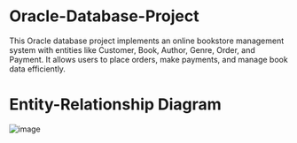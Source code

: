 # Oracle-Database-Project
This Oracle database project implements an online bookstore management system with entities like Customer, Book, Author, Genre, Order, and Payment. It allows users to place orders, make payments, and manage book data efficiently.
# Entity-Relationship Diagram
![image](https://github.com/Sou-hardo/Oracle-Database-Project/assets/116086139/0e91f37e-15aa-44d6-aefe-a42964584aba)
